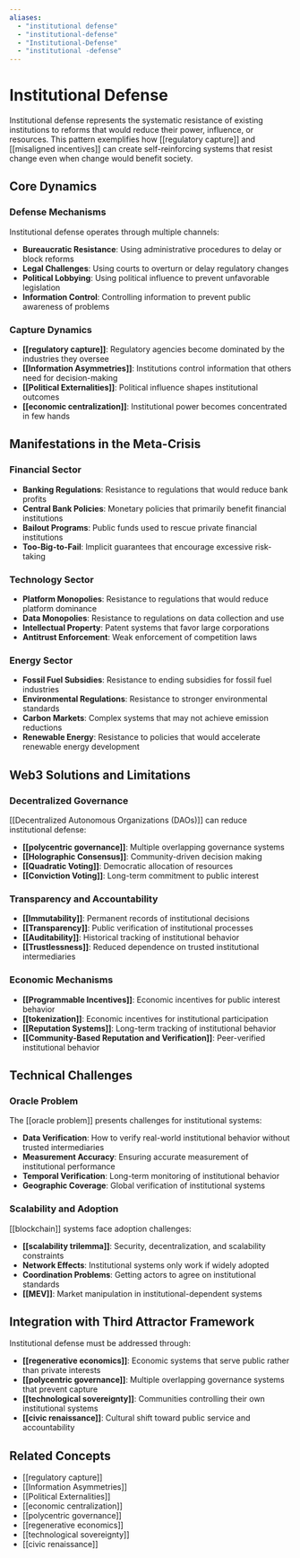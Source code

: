 ```yaml
---
aliases:
  - "institutional defense"
  - "institutional-defense"
  - "Institutional-Defense"
  - "institutional -defense"
---
```


# Institutional Defense

Institutional defense represents the systematic resistance of existing institutions to reforms that would reduce their power, influence, or resources. This pattern exemplifies how [[regulatory capture]] and [[misaligned incentives]] can create self-reinforcing systems that resist change even when change would benefit society.

## Core Dynamics

### Defense Mechanisms
Institutional defense operates through multiple channels:
- **Bureaucratic Resistance**: Using administrative procedures to delay or block reforms
- **Legal Challenges**: Using courts to overturn or delay regulatory changes
- **Political Lobbying**: Using political influence to prevent unfavorable legislation
- **Information Control**: Controlling information to prevent public awareness of problems

### Capture Dynamics
- **[[regulatory capture]]**: Regulatory agencies become dominated by the industries they oversee
- **[[Information Asymmetries]]**: Institutions control information that others need for decision-making
- **[[Political Externalities]]**: Political influence shapes institutional outcomes
- **[[economic centralization]]**: Institutional power becomes concentrated in few hands

## Manifestations in the Meta-Crisis

### Financial Sector
- **Banking Regulations**: Resistance to regulations that would reduce bank profits
- **Central Bank Policies**: Monetary policies that primarily benefit financial institutions
- **Bailout Programs**: Public funds used to rescue private financial institutions
- **Too-Big-to-Fail**: Implicit guarantees that encourage excessive risk-taking

### Technology Sector
- **Platform Monopolies**: Resistance to regulations that would reduce platform dominance
- **Data Monopolies**: Resistance to regulations on data collection and use
- **Intellectual Property**: Patent systems that favor large corporations
- **Antitrust Enforcement**: Weak enforcement of competition laws

### Energy Sector
- **Fossil Fuel Subsidies**: Resistance to ending subsidies for fossil fuel industries
- **Environmental Regulations**: Resistance to stronger environmental standards
- **Carbon Markets**: Complex systems that may not achieve emission reductions
- **Renewable Energy**: Resistance to policies that would accelerate renewable energy development

## Web3 Solutions and Limitations

### Decentralized Governance
[[Decentralized Autonomous Organizations (DAOs)]] can reduce institutional defense:
- **[[polycentric governance]]**: Multiple overlapping governance systems
- **[[Holographic Consensus]]**: Community-driven decision making
- **[[Quadratic Voting]]**: Democratic allocation of resources
- **[[Conviction Voting]]**: Long-term commitment to public interest

### Transparency and Accountability
- **[[Immutability]]**: Permanent records of institutional decisions
- **[[Transparency]]**: Public verification of institutional processes
- **[[Auditability]]**: Historical tracking of institutional behavior
- **[[Trustlessness]]**: Reduced dependence on trusted institutional intermediaries

### Economic Mechanisms
- **[[Programmable Incentives]]**: Economic incentives for public interest behavior
- **[[tokenization]]**: Economic incentives for institutional participation
- **[[Reputation Systems]]**: Long-term tracking of institutional behavior
- **[[Community-Based Reputation and Verification]]**: Peer-verified institutional behavior

## Technical Challenges

### Oracle Problem
The [[oracle problem]] presents challenges for institutional systems:
- **Data Verification**: How to verify real-world institutional behavior without trusted intermediaries
- **Measurement Accuracy**: Ensuring accurate measurement of institutional performance
- **Temporal Verification**: Long-term monitoring of institutional behavior
- **Geographic Coverage**: Global verification of institutional systems

### Scalability and Adoption
[[blockchain]] systems face adoption challenges:
- **[[scalability trilemma]]**: Security, decentralization, and scalability constraints
- **Network Effects**: Institutional systems only work if widely adopted
- **Coordination Problems**: Getting actors to agree on institutional standards
- **[[MEV]]**: Market manipulation in institutional-dependent systems

## Integration with Third Attractor Framework

Institutional defense must be addressed through:
- **[[regenerative economics]]**: Economic systems that serve public rather than private interests
- **[[polycentric governance]]**: Multiple overlapping governance systems that prevent capture
- **[[technological sovereignty]]**: Communities controlling their own institutional systems
- **[[civic renaissance]]**: Cultural shift toward public service and accountability

## Related Concepts
- [[regulatory capture]]
- [[Information Asymmetries]]
- [[Political Externalities]]
- [[economic centralization]]
- [[polycentric governance]]
- [[regenerative economics]]
- [[technological sovereignty]]
- [[civic renaissance]]